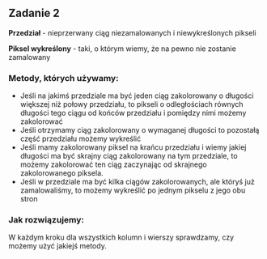 ## Zadanie 2

**Przedział** - nieprzerwany ciąg niezamalowanych i niewykreślonych pikseli

**Piksel wykreślony** - taki, o którym wiemy, że na pewno nie zostanie zamalowany

### Metody, których używamy:


- Jeśli na jakimś przedziale ma być jeden ciąg zakolorowany o długości większej niż połowy przedziału, to pikseli o odległościach równych długości tego ciągu od końców przedziału i pomiędzy nimi możemy zakolorować
- Jeśli otrzymamy ciąg zakolorowany o wymaganej długości to pozostałą część przedziału możemy wykreślić
- Jeśli mamy zakolorowany piksel na krańcu przedziału i wiemy jakiej długości ma być skrajny ciąg zakolorowany na tym przedziale, to możemy zakolorować ten ciąg zaczynając od skrajnego zakolorowanego piksela.
- Jeśli w przedziale ma być kilka ciągów zakolorowanych, ale któryś już zamalowaliśmy, to możemy wykreślić po jednym pikselu z jego obu stron

### Jak rozwiązujemy:

W każdym kroku dla wszystkich kolumn i wierszy sprawdzamy, czy możemy użyć jakiejś metody.

